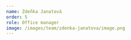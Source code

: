```yaml
---
name: Zdeňka Janatová
order: 5
role: Office manager
image: /images/team/zdenka-janatova/image.png
---
```

